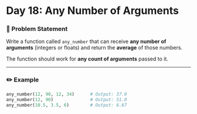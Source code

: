 # Day 18: Any Number of Arguments


### 🔹 Problem Statement  
Write a function called `any_number` that can receive **any number of arguments** (integers or floats) and return the **average** of those numbers.

The function should work for **any count of arguments** passed to it.

---

### ✏️ Example

```python
any_number(12, 90, 12, 34)      # Output: 37.0
any_number(12, 90)              # Output: 51.0
any_number(10.5, 3.5, 6)        # Output: 6.67
